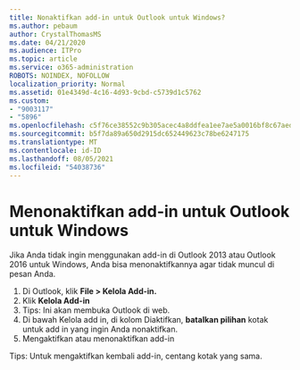 ```yaml
---
title: Nonaktifkan add-in untuk Outlook untuk Windows?
ms.author: pebaum
author: CrystalThomasMS
ms.date: 04/21/2020
ms.audience: ITPro
ms.topic: article
ms.service: o365-administration
ROBOTS: NOINDEX, NOFOLLOW
localization_priority: Normal
ms.assetid: 01e4349d-4c16-4d93-9cbd-c5739d1c5762
ms.custom:
- "9003117"
- "5896"
ms.openlocfilehash: c5f76ce38552c9b305acec4a8ddfea1ee7ae5a0016bf8c67aed1d7e7c2c3449b
ms.sourcegitcommit: b5f7da89a650d2915dc652449623c78be6247175
ms.translationtype: MT
ms.contentlocale: id-ID
ms.lasthandoff: 08/05/2021
ms.locfileid: "54038736"
---
```

# <a name="turn-an-add-in-off-for-outlook-for-windows"></a>Menonaktifkan add-in untuk Outlook untuk Windows

Jika Anda tidak ingin menggunakan add-in di Outlook 2013 atau Outlook 2016 untuk Windows, Anda bisa menonaktifkannya agar tidak muncul di pesan Anda.  

1. Di Outlook, klik **File > Kelola Add-in.**
2. Klik  **Kelola Add-in**
3. Tips: Ini akan membuka Outlook di web.
4. Di bawah Kelola add in, di kolom Diaktifkan, **batalkan pilihan**  kotak untuk add in yang ingin Anda nonaktifkan.
5. Mengaktifkan atau menonaktifkan add-in

Tips: Untuk mengaktifkan kembali add-in, centang kotak yang sama.
